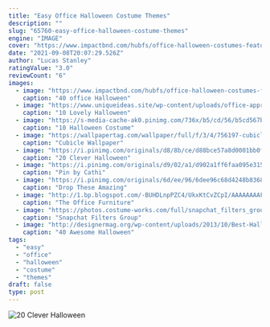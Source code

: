 ```yaml
---
title: "Easy Office Halloween Costume Themes"
description: ""
slug: "65760-easy-office-halloween-costume-themes"
engine: "IMAGE"
cover: "https://www.impactbnd.com/hubfs/office-halloween-costumes-featured.jpg"
date: "2021-09-08T20:07:29.526Z"
author: "Lucas Stanley"
ratingValue: "3.0"
reviewCount: "6"
images:
  - image: "https://www.impactbnd.com/hubfs/office-halloween-costumes-featured.jpg"
    caption: "40 office Halloween"
  - image: "https://www.uniqueideas.site/wp-content/uploads/office-appropriate-halloween-costumes-popsugar-fashion.jpg"
    caption: "10 Lovely Halloween"
  - image: "https://s-media-cache-ak0.pinimg.com/736x/b5/cd/56/b5cd567b38c5065ff1fedd3fb3c3ec8b--teacher-costumes-group-costumes.jpg"
    caption: "10 Halloween Costume"
  - image: "https://wallpapertag.com/wallpaper/full/f/3/4/756197-cubicle-wallpaper-2048x1536-retina.jpg"
    caption: "Cubicle Wallpaper"
  - image: "https://i.pinimg.com/originals/d8/8b/ce/d88bce57a8d0001bb0f6326c4debbae7.jpg"
    caption: "20 Clever Halloween"
  - image: "https://i.pinimg.com/originals/d9/02/a1/d902a1ff6faa095e3150067c1ca03e06.jpg"
    caption: "Pin by Cathi"
  - image: "https://i.pinimg.com/originals/6d/ee/96/6dee96c68d4248b836854ec26dc3b94a.jpg"
    caption: "Drop These Amazing"
  - image: "http://1.bp.blogspot.com/-BUHDLnpPZC4/UkxKtCvZCpI/AAAAAAAAFtU/baQNafszfa4/s1600/officespace_halloween_costume.jpg"
    caption: "The Office Furniture"
  - image: "https://photos.costume-works.com/full/snapchat_filters_group.jpg"
    caption: "Snapchat Filters Group"
  - image: "http://designermag.org/wp-content/uploads/2013/10/Best-Halloween-Costume-Ever.jpg"
    caption: "40 Awesome Halloween"
tags:
  - "easy"
  - "office"
  - "halloween"
  - "costume"
  - "themes"
draft: false
type: post
---
```



![20 Clever Halloween](https://i.pinimg.com/originals/d8/8b/ce/d88bce57a8d0001bb0f6326c4debbae7.jpg "20 Clever Halloween")


<!--inArticleAds-->

<!--galleryOne-->


<!--inArticleAds-->

<!--galleryTwo-->


<!--galleryThree-->


